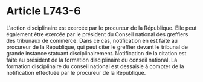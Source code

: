 # Article L743-6

L'action disciplinaire est exercée par le procureur de la République. Elle peut également être exercée par le président du Conseil national des greffiers des tribunaux de commerce. Dans ce cas, notification en est faite au procureur de la République, qui peut citer le greffier devant le tribunal de grande instance statuant disciplinairement. Notification de la citation est faite au président de la formation disciplinaire du conseil national.   La formation disciplinaire du conseil national est dessaisie à compter de la notification effectuée par le procureur de la République.